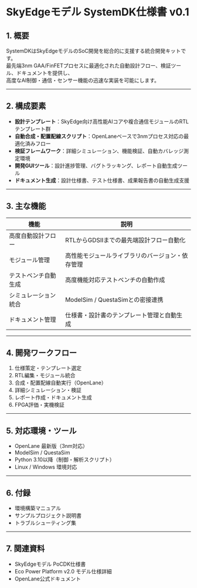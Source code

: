 # SkyEdgeモデル SystemDK仕様書 v0.1

## 1. 概要

SystemDKはSkyEdgeモデルのSoC開発を総合的に支援する統合開発キットです。  
最先端3nm GAA/FinFETプロセスに最適化された自動設計フロー、検証ツール、ドキュメントを提供し、  
高度なAI制御・通信・センサー機能の迅速な実装を可能にします。

---

## 2. 構成要素

- **設計テンプレート**：SkyEdge向け高性能AIコアや複合通信モジュールのRTLテンプレート群  
- **自動合成・配置配線スクリプト**：OpenLaneベースで3nmプロセス対応の最適化済みフロー  
- **検証フレームワーク**：詳細シミュレーション、機能検証、自動カバレッジ測定環境  
- **開発GUIツール**：設計進捗管理、バグトラッキング、レポート自動生成ツール  
- **ドキュメント生成**：設計仕様書、テスト仕様書、成果報告書の自動生成支援

---

## 3. 主な機能

| 機能                   | 説明                                         |
|------------------------|----------------------------------------------|
| 高度自動設計フロー     | RTLからGDSIIまでの最先端設計フロー自動化     |
| モジュール管理         | 高性能モジュールライブラリのバージョン・依存管理 |
| テストベンチ自動生成   | 高度機能対応テストベンチの自動作成            |
| シミュレーション統合   | ModelSim / QuestaSimとの密接連携               |
| ドキュメント管理       | 仕様書・設計書のテンプレート管理と自動生成    |

---

## 4. 開発ワークフロー

1. 仕様策定・テンプレート選定  
2. RTL編集・モジュール統合  
3. 合成・配置配線自動実行（OpenLane）  
4. 詳細シミュレーション・検証  
5. レポート作成・ドキュメント生成  
6. FPGA評価・実機検証

---

## 5. 対応環境・ツール

- OpenLane 最新版（3nm対応）  
- ModelSim / QuestaSim  
- Python 3.10以降（制御・解析スクリプト）  
- Linux / Windows 環境対応

---

## 6. 付録

- 環境構築マニュアル  
- サンプルプロジェクト説明書  
- トラブルシューティング集

---

## 7. 関連資料

- SkyEdgeモデル PoCDK仕様書  
- Eco Power Platform v2.0 モデル仕様詳細  
- OpenLane公式ドキュメント
